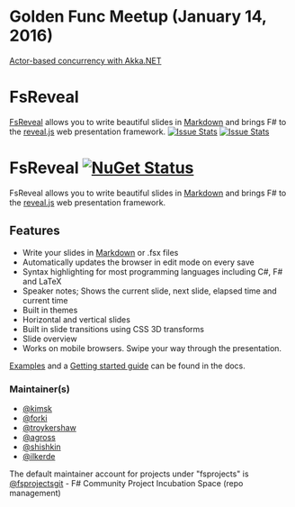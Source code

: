 # Golden Func Meetup (January 14, 2016)

[Actor-based concurrency with Akka.NET](http://grishace.github.io/ddd-akka)

# FsReveal

[FsReveal](https://github.com/fsprojects/FsReveal) allows you to write beautiful slides in [Markdown](http://daringfireball.net/projects/markdown/syntax)
and brings F# to the [reveal.js](https://github.com/hakimel/reveal.js/) web presentation framework.
[![Issue Stats](http://issuestats.com/github/fsprojects/FsReveal/badge/issue)](http://issuestats.com/github/fsprojects/FsReveal)
[![Issue Stats](http://issuestats.com/github/fsprojects/FsReveal/badge/pr)](http://issuestats.com/github/fsprojects/FsReveal)

# FsReveal [![NuGet Status](http://img.shields.io/nuget/v/FsReveal.svg?style=flat)](https://www.nuget.org/packages/FsReveal/)

FsReveal allows you to write beautiful slides in [Markdown](http://daringfireball.net/projects/markdown/syntax)
and brings F# to the [reveal.js][revealjs] web presentation framework.

## Features

- Write your slides in [Markdown](http://daringfireball.net/projects/markdown/syntax) or .fsx files
- Automatically updates the browser in edit mode on every save
- Syntax highlighting for most programming languages including C#, F# and LaTeX
- Speaker notes; Shows the current slide, next slide, elapsed time and current time
- Built in themes
- Horizontal and vertical slides
- Built in slide transitions using CSS 3D transforms
- Slide overview
- Works on mobile browsers. Swipe your way through the presentation.

[Examples](http://fsprojects.github.io/FsReveal/index.html#Examples) and a [Getting started guide](http://fsprojects.github.io/FsReveal/getting-started.html) can be found in the docs.

[revealjs]: https://github.com/hakimel/reveal.js/ "reveal.js | HTML presentations made easy"

### Maintainer(s)

- [@kimsk](https://github.com/kimsk)
- [@forki](https://github.com/forki)
- [@troykershaw](https://github.com/troykershaw)
- [@agross](https://github.com/agross)
- [@shishkin](https://github.com/shishkin)
- [@ilkerde](https://github.com/ilkerde)

The default maintainer account for projects under "fsprojects" is [@fsprojectsgit](https://github.com/fsprojectsgit) - F# Community Project Incubation Space (repo management)
